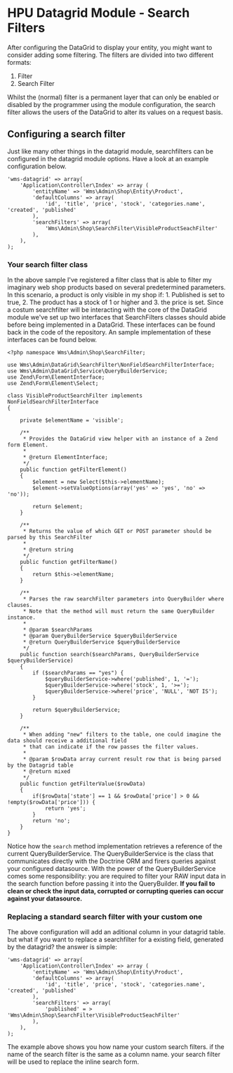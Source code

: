 # HPU Datagrid Module - Search Filters
After configuring the DataGrid to display your entity, you might want to consider adding some filtering. The filters are divided into two different formats:

1. Filter
2. Search Filter

Whilst the (normal) filter is a permanent layer that can only be enabled or disabled by the programmer using the module configuration, the search filter allows the users of the DataGrid to alter its values on a request basis.

## Configuring a search filter
Just like many other things in the datagrid module, searchfilters can be configured in the datagrid module options. Have a look at an example configuration below.
    
    
    'wms-datagrid' => array(
        'Application\Controller\Index' => array (
            'entityName' => 'Wms\Admin\Shop\Entity\Product',
            'defaultColumns' => array(
                'id', 'title', 'price', 'stock', 'categories.name', 'created', 'published'
            ),
            'searchFilters' => array(
                'Wms\Admin\Shop\SearchFilter\VisibleProductSeachFilter'
            ),
        ),
    );
    
    
### Your search filter class
In the above sample I've registered a filter class that is able to filter my imaginary web shop products based on several predetermined parameters. In this scenario, a product is only visible in my shop if: 1. Published is set to true, 2. The product has a stock of 1 or higher and 3. the price is set. Since a costum searchfilter will be interacting with the core of the DataGrid module we've set up two interfaces that SearchFilters classes should abide before being implemented in a DataGrid. These interfaces can be found back in the code of the repository. An sample implementation of these interfaces can be found below.

    <?php namespace Wms\Admin\Shop\SearchFilter;
    
    use Wms\Admin\DataGrid\SearchFilter\NonFieldSearchFilterInterface;
    use Wms\Admin\DataGrid\Service\QueryBuilderService;
    use Zend\Form\ElementInterface;
    use Zend\Form\Element\Select;
    
    class VisibleProductSearchFilter implements NonFieldSearchFilterInterface
    {
    
        private $elementName = 'visible';
    
        /**
         * Provides the DataGrid view helper with an instance of a Zend form Element.
         *
         * @return ElementInterface;
         */
        public function getFilterElement()
        {
            $element = new Select($this->elementName);
            $element->setValueOptions(array('yes' => 'yes', 'no' => 'no'));
    
            return $element;
        }
    
        /**
         * Returns the value of which GET or POST parameter should be parsed by this SearchFilter
         *
         * @return string
         */
        public function getFilterName()
        {
            return $this->elementName;
        }
    
        /**
         * Parses the raw searchFilter parameters into QueryBuilder where clauses.
         * Note that the method will must return the same QueryBuilder instance.
         *
         * @param $searchParams
         * @param QueryBuilderService $queryBuilderService
         * @return QueryBuilderService $queryBuilderService
         */
        public function search($searchParams, QueryBuilderService $queryBuilderService)
        {
            if ($searchParams == "yes") {
                $queryBuilderService->where('published', 1, '=');
                $queryBuilderService->where('stock', 1, '>=');
                $queryBuilderService->where('price', 'NULL', 'NOT IS');
            }
    
            return $queryBuilderService;
        }
    
        /**
         * When adding "new" filters to the table, one could imagine the data should receive a additional field
         * that can indicate if the row passes the filter values.
         *
         * @param $rowData array current result row that is being parsed by the Datagrid table
         * @return mixed
         */
        public function getFilterValue($rowData)
        {
            if($rowData['state'] == 1 && $rowData['price'] > 0 && !empty($rowData['price'])) {
                return 'yes';
            }
            return 'no';
        }
    }

Notice how the `search` method implementation retrieves a reference of the current QueryBuilderService.  The QueryBuilderService is the class that communicates directly with the Doctrine ORM and firers queries against your configured datasource. With the power of the QueryBuilderService comes some responsibility: you are required to filter your RAW input data in the search function before passing it into the QueryBuilder. **If you fail to clean or check the input data, corrupted or corrupting queries can occur against your datasource.**

### Replacing a standard search filter with your custom one
The above configuration will add an aditional column in your datagrid table. but what if you want to replace a searchfilter for a existing field, generated by the datagrid? the answer is simple: 
    
    'wms-datagrid' => array(
        'Application\Controller\Index' => array (
            'entityName' => 'Wms\Admin\Shop\Entity\Product',
            'defaultColumns' => array(
                'id', 'title', 'price', 'stock', 'categories.name', 'created', 'published'
            ),
            'searchFilters' => array(
                'published' = > 'Wms\Admin\Shop\SearchFilter\VisibleProductSeachFilter'
            ),
        ),
    );
    
 The example above shows you how name your custom search filters. if the name of the search filter is the same as a column name. your search filter will be used to replace the inline search form.